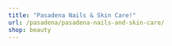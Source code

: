 ```yaml
---
title: "Pasadena Nails & Skin Care!"
url: /pasadena/pasadena-nails-and-skin-care/
shop: beauty
---
```

